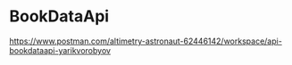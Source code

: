 # BookDataApi

https://www.postman.com/altimetry-astronaut-62446142/workspace/api-bookdataapi-yarikvorobyov
